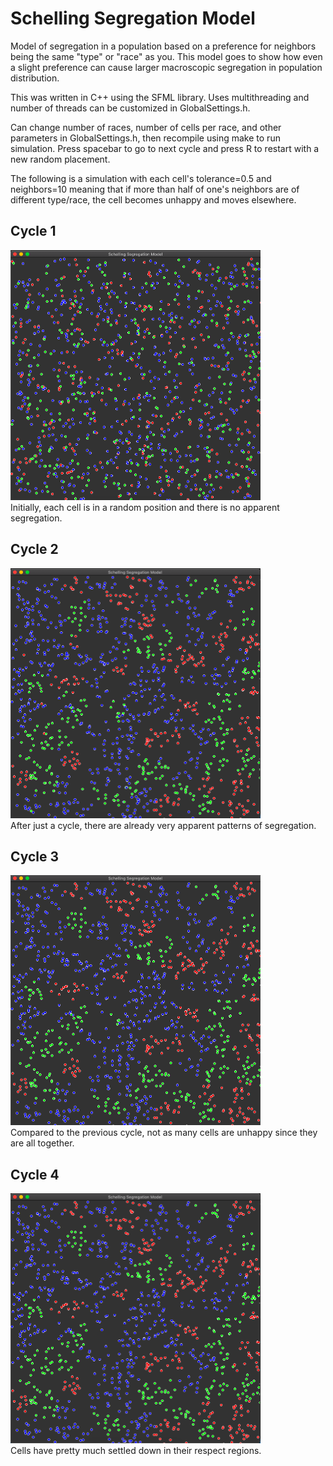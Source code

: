 # Schelling Segregation Model
Model of segregation in a population based on a preference for neighbors being the same "type" or "race" as you. This model goes to show how even a slight preference can cause larger macroscopic segregation in population distribution.

This was written in C++ using the SFML library. Uses multithreading and number of threads can be customized in GlobalSettings.h.

Can change number of races, number of cells per race, and other parameters in GlobalSettings.h, then recompile using make to run simulation. Press spacebar to go to next cycle and press R to restart with a new random placement.

The following is a simulation with each cell's tolerance=0.5 and neighbors=10 meaning that if more than half of one's neighbors are of different type/race, the cell becomes unhappy and moves elsewhere.

## Cycle 1
<img src="images/0.png" alt="alt text" width="400" height="400">
<br>
Initially, each cell is in a random position and there is no apparent segregation.

## Cycle 2
<img src="images/1.png" alt="alt text" width="400" height="400">
<br>
After just a cycle, there are already very apparent patterns of segregation.

## Cycle 3
<img src="images/2.png" alt="alt text" width="400" height="400">
<br>
Compared to the previous cycle, not as many cells are unhappy since they are all together.

## Cycle 4
<img src="images/3.png" alt="alt text" width="400" height="400">
<br>
Cells have pretty much settled down in their respect regions.
